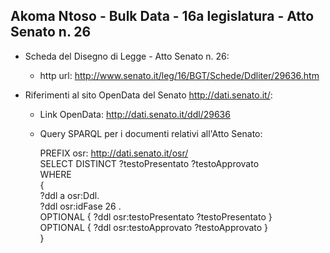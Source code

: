 ## Akoma Ntoso - Bulk Data - 16a legislatura - Atto Senato n. 26 ##

* Scheda del Disegno di Legge - Atto Senato n. 26:
	* http url: http://www.senato.it/leg/16/BGT/Schede/Ddliter/29636.htm

* Riferimenti al sito OpenData del Senato http://dati.senato.it/:
	* Link OpenData: http://dati.senato.it/ddl/29636
	* Query SPARQL per i documenti relativi all'Atto Senato:

        PREFIX osr: <http://dati.senato.it/osr/>  
		SELECT DISTINCT ?testoPresentato ?testoApprovato  
		WHERE  
		{  
		    ?ddl a osr:Ddl.  
		    ?ddl osr:idFase 26 .  
		    OPTIONAL { ?ddl osr:testoPresentato ?testoPresentato }  
		    OPTIONAL { ?ddl osr:testoApprovato ?testoApprovato }  
		}
		